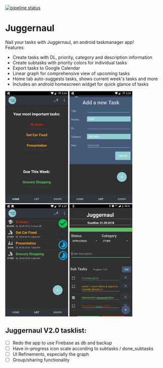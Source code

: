 [![pipeline status](https://version.aalto.fi/gitlab/laakkoj2/CS-E4170/badges/master/pipeline.svg)](https://version.aalto.fi/gitlab/laakkoj2/CS-E4170/commits/master)


 

Juggernaul
======


Nail your tasks with Juggernaul, an android taskmanager app!  
Features:
  - Create tasks with DL, priority, category and description information
  - Create subtasks with priority colors for individual tasks
  - Export tasks to Google Calendar
  - Linear graph for comprehensive view of upcoming tasks
  - Home tab auto-suggests tasks, shows current week's tasks and more
  - Includes an android homescreen widget for quick glance of tasks
  
  
  
<img src="Screenshot_20180425-003428.png" alt="drawing" width="200"/>
<img src="Screenshot_20180425-003453.png" alt="drawing" width="200"/>
<img src="Screenshot_20180425-003800.png" alt="drawing" width="200"/>
<img src="Screenshot_202701.png" alt="drawing" width="200"/>




  
  

## Juggernaul V2.0 tasklist:
- [ ] Redo the app to use Firebase as db and backup
- [ ] Have in-progress icon scale according to subtasks / done_subtasks
- [ ] UI Refinements, especially the graph
- [ ] Group/sharing functionality